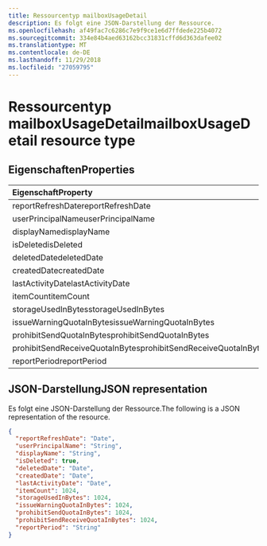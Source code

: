 ```yaml
---
title: Ressourcentyp mailboxUsageDetail
description: Es folgt eine JSON-Darstellung der Ressource.
ms.openlocfilehash: af49fac7c6286c7e9f9ce1e6d7ffdede225b4072
ms.sourcegitcommit: 334e84b4aed63162bcc31831cffd6d363dafee02
ms.translationtype: MT
ms.contentlocale: de-DE
ms.lasthandoff: 11/29/2018
ms.locfileid: "27059795"
---
```

# <a name="mailboxusagedetail-resource-type"></a><span data-ttu-id="383e2-103">Ressourcentyp mailboxUsageDetail</span><span class="sxs-lookup"><span data-stu-id="383e2-103">mailboxUsageDetail resource type</span></span>

## <a name="properties"></a><span data-ttu-id="383e2-104">Eigenschaften</span><span class="sxs-lookup"><span data-stu-id="383e2-104">Properties</span></span>

| <span data-ttu-id="383e2-105">Eigenschaft</span><span class="sxs-lookup"><span data-stu-id="383e2-105">Property</span></span>                        | <span data-ttu-id="383e2-106">Typ</span><span class="sxs-lookup"><span data-stu-id="383e2-106">Type</span></span>    |
| :------------------------------ | :------ |
| <span data-ttu-id="383e2-107">reportRefreshDate</span><span class="sxs-lookup"><span data-stu-id="383e2-107">reportRefreshDate</span></span>               | <span data-ttu-id="383e2-108">Datum</span><span class="sxs-lookup"><span data-stu-id="383e2-108">Date</span></span>    |
| <span data-ttu-id="383e2-109">userPrincipalName</span><span class="sxs-lookup"><span data-stu-id="383e2-109">userPrincipalName</span></span>               | <span data-ttu-id="383e2-110">String</span><span class="sxs-lookup"><span data-stu-id="383e2-110">String</span></span>  |
| <span data-ttu-id="383e2-111">displayName</span><span class="sxs-lookup"><span data-stu-id="383e2-111">displayName</span></span>                     | <span data-ttu-id="383e2-112">String</span><span class="sxs-lookup"><span data-stu-id="383e2-112">String</span></span>  |
| <span data-ttu-id="383e2-113">isDeleted</span><span class="sxs-lookup"><span data-stu-id="383e2-113">isDeleted</span></span>                       | <span data-ttu-id="383e2-114">Boolesch</span><span class="sxs-lookup"><span data-stu-id="383e2-114">Boolean</span></span> |
| <span data-ttu-id="383e2-115">deletedDate</span><span class="sxs-lookup"><span data-stu-id="383e2-115">deletedDate</span></span>                     | <span data-ttu-id="383e2-116">Datum</span><span class="sxs-lookup"><span data-stu-id="383e2-116">Date</span></span>    |
| <span data-ttu-id="383e2-117">createdDate</span><span class="sxs-lookup"><span data-stu-id="383e2-117">createdDate</span></span>                     | <span data-ttu-id="383e2-118">Datum</span><span class="sxs-lookup"><span data-stu-id="383e2-118">Date</span></span>    |
| <span data-ttu-id="383e2-119">lastActivityDate</span><span class="sxs-lookup"><span data-stu-id="383e2-119">lastActivityDate</span></span>                | <span data-ttu-id="383e2-120">Datum</span><span class="sxs-lookup"><span data-stu-id="383e2-120">Date</span></span>    |
| <span data-ttu-id="383e2-121">itemCount</span><span class="sxs-lookup"><span data-stu-id="383e2-121">itemCount</span></span>                       | <span data-ttu-id="383e2-122">Int64</span><span class="sxs-lookup"><span data-stu-id="383e2-122">Int64</span></span>   |
| <span data-ttu-id="383e2-123">storageUsedInBytes</span><span class="sxs-lookup"><span data-stu-id="383e2-123">storageUsedInBytes</span></span>              | <span data-ttu-id="383e2-124">Int64</span><span class="sxs-lookup"><span data-stu-id="383e2-124">Int64</span></span>   |
| <span data-ttu-id="383e2-125">issueWarningQuotaInBytes</span><span class="sxs-lookup"><span data-stu-id="383e2-125">issueWarningQuotaInBytes</span></span>        | <span data-ttu-id="383e2-126">Int64</span><span class="sxs-lookup"><span data-stu-id="383e2-126">Int64</span></span>   |
| <span data-ttu-id="383e2-127">prohibitSendQuotaInBytes</span><span class="sxs-lookup"><span data-stu-id="383e2-127">prohibitSendQuotaInBytes</span></span>        | <span data-ttu-id="383e2-128">Int64</span><span class="sxs-lookup"><span data-stu-id="383e2-128">Int64</span></span>   |
| <span data-ttu-id="383e2-129">prohibitSendReceiveQuotaInBytes</span><span class="sxs-lookup"><span data-stu-id="383e2-129">prohibitSendReceiveQuotaInBytes</span></span> | <span data-ttu-id="383e2-130">Int64</span><span class="sxs-lookup"><span data-stu-id="383e2-130">Int64</span></span>   |
| <span data-ttu-id="383e2-131">reportPeriod</span><span class="sxs-lookup"><span data-stu-id="383e2-131">reportPeriod</span></span>                    | <span data-ttu-id="383e2-132">String</span><span class="sxs-lookup"><span data-stu-id="383e2-132">String</span></span>  |

## <a name="json-representation"></a><span data-ttu-id="383e2-133">JSON-Darstellung</span><span class="sxs-lookup"><span data-stu-id="383e2-133">JSON representation</span></span>

<span data-ttu-id="383e2-134">Es folgt eine JSON-Darstellung der Ressource.</span><span class="sxs-lookup"><span data-stu-id="383e2-134">The following is a JSON representation of the resource.</span></span>

<!-- {
  "blockType": "resource",
  "@odata.type": "microsoft.graph.mailboxUsageDetail"
} -->

```json
{
  "reportRefreshDate": "Date", 
  "userPrincipalName": "String", 
  "displayName": "String", 
  "isDeleted": true, 
  "deletedDate": "Date", 
  "createdDate": "Date", 
  "lastActivityDate": "Date", 
  "itemCount": 1024, 
  "storageUsedInBytes": 1024, 
  "issueWarningQuotaInBytes": 1024, 
  "prohibitSendQuotaInBytes": 1024, 
  "prohibitSendReceiveQuotaInBytes": 1024, 
  "reportPeriod": "String"
}
```
